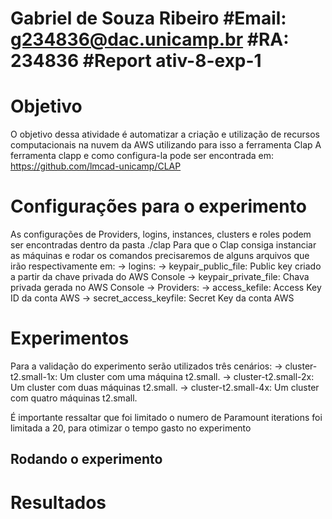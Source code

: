 # Gabriel de Souza Ribeiro #Email: g234836@dac.unicamp.br #RA: 234836 #Report ativ-8-exp-1


# Objetivo
O objetivo dessa atividade é automatizar a criação e utilização de recursos computacionais na nuvem da AWS utilizando para isso a ferramenta Clap
A ferramenta clapp e como configura-la pode ser encontrada em: https://github.com/lmcad-unicamp/CLAP


# Configurações para o experimento
As configurações de Providers, logins, instances, clusters e roles podem ser encontradas dentro da pasta ./clap
Para que o Clap consiga instanciar as máquinas e rodar os comandos precisaremos de alguns arquivos que irão respectivamente em:
-> logins:
    -> keypair_public_file: Public key criado a partir da chave privada do AWS Console
    -> keypair_private_file: Chava privada gerada no AWS Console
-> Providers:
    -> access_kefile: Access Key ID da conta AWS
    -> secret_access_keyfile: Secret Key da conta AWS


# Experimentos
Para a validação do experimento serão utilizados três cenários:
-> cluster-t2.small-1x: Um cluster com uma máquina t2.small.
-> cluster-t2.small-2x: Um cluster com duas máquinas t2.small.
-> cluster-t2.small-4x: Um cluster com quatro máquinas t2.small.

É importante ressaltar que foi limitado o numero de Paramount iterations foi limitada a 20, para otimizar o tempo gasto no experimento


## Rodando o experimento



# Resultados